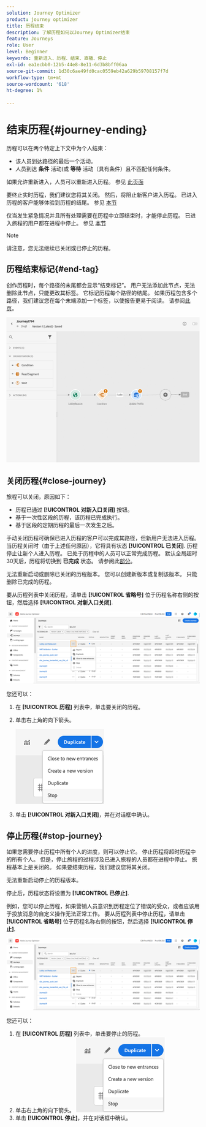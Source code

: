 ```yaml
---
solution: Journey Optimizer
product: journey optimizer
title: 历程结束
description: 了解历程如何以Journey Optimizer结束
feature: Journeys
role: User
level: Beginner
keywords: 重新进入、历程、结束、直播、停止
exl-id: ea1ecbb0-12b5-44e8-8e11-6d3b8bff06aa
source-git-commit: 1d30c6ae49fd0cac0559eb42a629b59708157f7d
workflow-type: tm+mt
source-wordcount: '618'
ht-degree: 1%

---
```


# 结束历程{#journey-ending}

历程可以在两个特定上下文中为个人结束：

* 该人员到达路径的最后一个活动。
* 人员到达 **条件** 活动(或 **等待** 活动（具有条件）且不匹配任何条件。

如果允许重新进入，人员可以重新进入历程。 参见 [此页面](../building-journeys/journey-gs.md#change-properties)

要终止实时历程，我们建议您将其关闭。 然后，将阻止新客户进入历程。 已进入历程的客户能够体验到历程的结尾。 参见 [本节](../building-journeys/journey.md#close-journey)

仅当发生紧急情况并且所有处理需要在历程中立即结束时，才能停止历程。 已进入旅程的用户都在进程中停止。 参见 [本节](../building-journeys/journey.md#stop-journey)

>[!NOTE]
>
>请注意，您无法继续已关闭或已停止的历程。

## 历程结束标记{#end-tag}

创作历程时，每个路径的末尾都会显示“结束标记”。 用户无法添加此节点，无法删除此节点，只能更改其标签。 它标记历程每个路径的结尾。 如果历程包含多个路径，我们建议您在每个末端添加一个标签，以使报告更易于阅读。 请参阅[此页](../reports/live-report.md)。

![](assets/journey-end.png)

<!--

### End activity{#journey-end-activity}

The **[!UICONTROL End]** activity allows you to mark the end of each path of the journey. It is not mandatory but recommended for visual clarity. See [this page](../building-journeys/end-activity.md)

![](assets/journey54.png)

-->

## 关闭历程{#close-journey}

旅程可以关闭，原因如下：

* 历程已通过 **[!UICONTROL 对新入口关闭]** 按钮。
* 基于一次性区段的历程，该历程已完成执行。
* 基于区段的定期历程的最后一次发生之后。

手动关闭历程可确保已进入历程的客户可以完成其路径，但新用户无法进入历程。 当历程关闭时（由于上述任何原因），它将具有状态 **[!UICONTROL 已关闭]**. 历程停止让新个人进入历程。 已处于历程中的人员可以正常完成历程。 默认全局超时30天后，历程将切换到 **已完成** 状态。 请参阅此[部分](../building-journeys/journey-gs.md#global_timeout)。

无法重新启动或删除已关闭的历程版本。 您可以创建新版本或复制该版本。 只能删除已完成的历程。

要从历程列表中关闭历程，请单击 **[!UICONTROL 省略号]** 位于历程名称右侧的按钮，然后选择 **[!UICONTROL 对新入口关闭]**.

![](assets/journey-finish-quick-action.png)

您还可以：

1. 在 **[!UICONTROL 历程]** 列表中，单击要关闭的历程。
1. 单击右上角的向下箭头。

   ![](assets/finish_drop_down_list.png)

1. 单击 **[!UICONTROL 对新入口关闭]**，并在对话框中确认。

## 停止历程{#stop-journey}

如果您需要停止历程中所有个人的进度，则可以停止它。 停止历程将超时历程中的所有个人。 但是，停止旅程的过程涉及已进入旅程的人员都在进程中停止。 旅程基本上是关闭的。 如果要结束历程，我们建议您将其关闭。

无法重新启动停止的历程版本。

停止后，历程状态将设置为 **[!UICONTROL 已停止]**.

例如，您可以停止历程，如果营销人员意识到历程定位了错误的受众，或者应该用于投放消息的自定义操作无法正常工作。 要从历程列表中停止历程，请单击 **[!UICONTROL 省略号]** 位于历程名称右侧的按钮，然后选择 **[!UICONTROL 停止]**.

![](assets/journey-finish-quick-action.png)

您还可以：

1. 在 **[!UICONTROL 历程]** 列表中，单击要停止的历程。
1. 单击右上角的向下箭头。
   ![](assets/finish_drop_down_list.png)
1. 单击 **[!UICONTROL 停止]**，并在对话框中确认。
